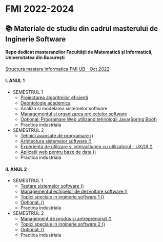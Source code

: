# FMI 2022-2024
## :books: Materiale de studiu din cadrul masterului de Inginerie Software
#### Repo dedicat masteranzilor Facultății de Matematică și Informatică, Universitatea din București 

[Structura mastere informatica FMI UB - Oct 2022](https://docs.google.com/document/d/1qFiEJtW88s9dc7_7GW5M2TjDkGsW7QlM/edit)

#### I. ANUL 1
* SEMESTRUL 1
  - [Proiectarea algoritmilor eficienti](https://github.com/DimaOanaTeodora/Uni-Work-2022-2024/tree/main/AN%201%20SEM%201/PAE)
  - [Deontologie academica](https://github.com/DimaOanaTeodora/Uni-Work-2022-2024/tree/main/AN%201%20SEM%201/DA)
  - Analiza si modelarea sistemelor software
  - [Managementul si organizarea proiectelor software](https://github.com/DimaOanaTeodora/Uni-Work-2022-2024/tree/main/AN%201%20SEM%201/MOPS)
  - [Optional: Programare Web utilizand tehnologii Java(Spring Boot)](https://github.com/DimaOanaTeodora/Uni-Work-2022-2024/tree/main/AN%201%20SEM%201/PJ)
  - Practica industriala
* SEMESTRUL 2
  - [Tehnici avansate de programare ()]()
  - [Arhitectura sistemelor software ()]()
  - [Experienta de utilizare si interactiunea cu utilizatorul - UX/UI ()]()
  - [Aplicatii web pentru baze de date ()]()
  - Practica industriala
#### II. ANUL 2
* SEMESTRUL 1
  - [Testare sistemelor software ()]()
  - [Managementul echipelor de dezvoltare software ()]()
  - [Topici speciale in inginerie software 1 ()]()
  - [Optional: ()]()
  - Practica industriala
* SEMESTRUL 2
  - [Management de produs si antreprenoriat ()]()
  - [Topici speciale in inginerie software 2 ()]()
  - [Optional: ()]()
  - Practica industriala


